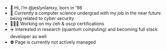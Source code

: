 - 👋 Hi, I’m @jeslynlamxy, born in '98
- 🌱 Currently a computer science undergrad with my job in the near future being related to cyber security
- 👷🏽‍♀️ Working on my ceh & oscp certifications
- ✈️ Interested in research (quantum computing) and becoming full stack developer as well
- ⛔ Page is currently not actively managed
